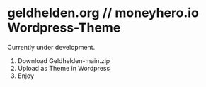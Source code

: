 # geldhelden.org // moneyhero.io Wordpress-Theme

Currently under development.

1) Download Geldhelden-main.zip
2) Upload as Theme in Wordpress
3) Enjoy

